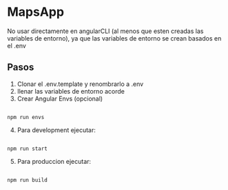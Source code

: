 # MapsApp

No usar directamente en angularCLI (al menos que esten creadas las variables de entorno), ya que las variables de entorno se crean basados en el .env 


## Pasos
1. Clonar el .env.template y renombrarlo a .env
2. llenar las variables de entorno acorde
3. Crear Angular Envs (opcional)
```

npm run envs
```

4. Para development ejecutar:
```

npm run start
```

5. Para produccion ejecutar:
```

npm run build
```
